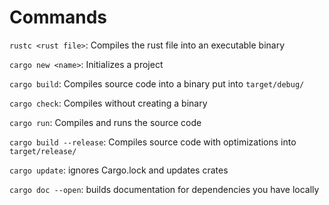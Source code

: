 # Commands
`rustc <rust file>`: Compiles the rust file into an executable binary

`cargo new <name>`: Initializes a project

`cargo build`: Compiles source code into a binary put into `target/debug/`

`cargo check`: Compiles without creating a binary

`cargo run`: Compiles and runs the source code

`cargo build --release`: Compiles source code with optimizations into `target/release/`

`cargo update`: ignores Cargo.lock and updates crates

`cargo doc --open`: builds documentation for dependencies you have locally